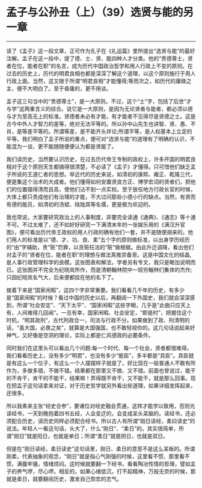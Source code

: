 # 孟子与公孙丑（上）（39）选贤与能的另一章

------

读了《孟子》这一段文章，正可作为孔子在《礼运篇》里所提出“选贤与能”的最好注解。孟子在这一段中，提了德、士、贤、能四种人才分类。他的“贵德尊士，贤者在位，能者在职”的名言，成为历代中国政治哲学和用人行政上不变的原则。在过去的历史上，历代的明君良相也都是深深了解这个道理，以这个原则施行于用人行政上面。当然，这又限于所谓“明君良相”才能懂得;等而次之，如历代的庸碌之主，便不大明白了。至于昏庸的，更不用谈。

孟子这三句当中的“贵德尊士”，是一大原则。不过，这个“士”字，包括了后世“才与学”这两重含义的综合。说它是一大原则，是因为无论贤者与能者，都必须以德与才为至高无上的标准。贤德者未必有才能，有才能者不见得尽是贤德之士。这是古今中外人才智力的差等，绝对无法平等的。所以孙中山先生也讲智、贤、愚、不肖，是等差平等的。所谓等差，是不能齐头并论;所谓平等，是人权基本上立足的平等。我们明白了孟子所说的重点，便可对“选贤与能”的道理有了明确的认识，不能混为一谈，更不能随随便便认为都是贤能了。

我们读历史，当然要认识历史，在过去历代帝王专制的政权上，许多开国的明君良相对于这个原则天生都搞得很清楚，不必读了《孟子》才懂得。只可惜他们缺乏孟子所说的王道仁者的思想。举近代的历史来说，如清初的康熙、雍正、乾隆三代，便是集这个治术的大成者。他们懂得如何安置贤良方正、博学宏词的贤者们，把他们的位置摆得清而且高，使他们沾不到一点实权。至于放任地方行政长官的时候，大体上都只责成他们有治理的才能，不大过问那些小德小行的缺点。当然，有贤而有德的能员，如清初的汤斌、陆陇其等名儒，更是极为欢迎的。

我也常说，大家要研究政治上的人事制度，非要完全读通《通典》、《通志》等十通不可。不过太难了，还不如好好研究一下满清末年的一张娱乐用的《满汉升官图》，便可看出历代帝王政权的用人行政的确有他们一套，并不是随便胡来的。他们用人的标准是以“德、才、功、良、柔”五个字的原则做标准，以出身学历经历的“由”字辅助，责“赃”罚罪，以贪赃枉法的“赃”做根据。由此升迁调降，看出他们对孟子的“贤者在位，能者在职”的理想与做法真推崇备至。这是中国文化的结晶,是人事行政管理科学的良模。这张图表和解法，学者另有专文，我只是略加说明而已。这张图并不完全为纪晓岚所作，而是清朝翰林院中一班穷翰林们集体的杰作;只因纪晓岚名气大，后来便都挂在他的名下了。

接着下来是“国家闲暇”，这四个字非常重要。我们看看几千年的历史，有多少是“国家闲暇”的时候？看过中国的历史以后，再翻阅一下外国史，我们就会深深感到，所谓“社会安定”、“天下太平”、“国家闲暇”这些字眼，几乎是“此曲只应天上有，人间难得几回闻”。一旦有幸，国家闲暇、社会安定，“即是时”，把握住这个时机，“明其政刑”，古代刑政合一，司法与行政不分。如果做到了政、刑清明的话，“虽大国，必畏之矣”，就算是大国强国，也不敢轻视你的。这几句话说起来好神气，又好像是空洞的理论，实际上都是仁风德政的必要条件。

同时我们在这里头可以看出几个问题:每一个时代、每一个社会，贤者都很难得。我们看看历史上，没有多少“明君”，也没有多少“能臣”，多半都是“具臣”。具臣就是有这么一个位子，有这么一个人摆摆样子就是了。好比现在一般普通人不敢有所作为，多做多错，不做不错。结果都在那里又不做、又不错。前面也曾说过，能干的不肯干，肯干的不能干，结果嘛！弄得既不肯干，又不能干，就是那么回事。现在把孟子这句话拿来对证，对于历史哲学就另外看出些道理，如果详细发挥起来，还很多。

所以我素来主张“经史合参”，要诸位对经史融会贯通，这样才能学以致用，否则光读经书，一天到晚抱着四书五经，人会变迂的，会变成呆头呆脑的。读经书，还必须配合历史，读历史同样必须配合经书。所以古人有所谓“刚日读经，柔曰读史”的说法。年轻人一看这句话，头大了，什么“刚日”、“柔日”的。其实很简单，所谓“刚日”就是阳日，也就是单日；所谓“柔日”就是阴日，也就是双日。

但是在“刚日读经，柔日读史”这句话里，刚日、柔日的意思不是这么呆板的。所谓刚柔，代表抽象的观念，“刚日”就是指心气刚强的时候，这里看不惯、那里看不惯，满腹牢骚，情绪烦闷。这时候就要翻一下经书，看看陶冶性情的哲理，譬如孟子的养气啰，尽心啰。相反的，如果心绪低沉，打不起精神，万般无奈的时候，那就是柔日，就要翻阅历史，激发自己恢宏的志气。

